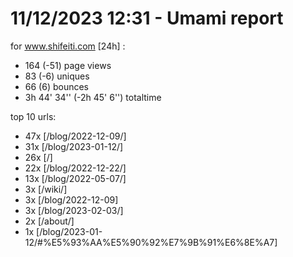 # 11/12/2023 12:31 - Umami report
for www.shifeiti.com [24h] :

 - 164 (-51) page views
 - 83 (-6) uniques
 - 66 (6) bounces
 - 3h 44' 34'' (-2h 45' 6'') totaltime


top 10 urls:
 - 47x [/blog/2022-12-09/]
 - 31x [/blog/2023-01-12/]
 - 26x [/]
 - 22x [/blog/2022-12-22/]
 - 13x [/blog/2022-05-07/]
 - 3x [/wiki/]
 - 3x [/blog/2022-12-09]
 - 3x [/blog/2023-02-03/]
 - 2x [/about/]
 - 1x [/blog/2023-01-12/#%E5%93%AA%E5%90%92%E7%9B%91%E6%8E%A7]


